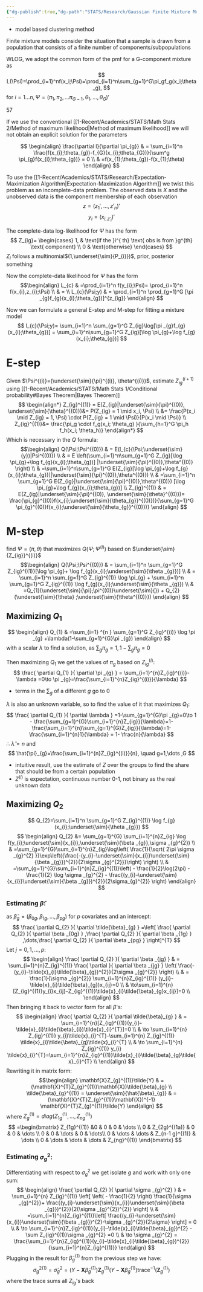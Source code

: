 ```yaml
---
{"dg-publish":true,"dg-path":"STATS/Research/Gaussian Finite Mixture Model.md","permalink":"/stats/research/gaussian-finite-mixture-model/","created":"2025-05-11T20:49:04.999-04:00","updated":"2025-07-07T17:32:53.473-04:00"}
---
```


- model based clustering method

Finite mixture models consider the situation that a sample is drawn from a population that consists of a finite number of components/subpopulations

WLOG, we adopt the common form of the pmf for a G-component mixture as
$$
L(\Psi)=\prod_{i=1}^nf(x_i;\Psi)=\prod_{i=1}^n\sum_{g=1}^G\pi_gf_g(x_i;\theta_g),
$$
for $i=1\dots n,\Psi=(\pi_{1},\pi_{2},\dots \pi_{G-1},\theta_{1},\dots ,\theta_{G})'$

57

If we use the conventional [[1-Recent/Academics/STATS/Math Stats 2/Method of maximum likelihood\|Method of maximum likelihood]] we will not obtain an explicit solution for the parameters



$$
\begin{align}
\frac{\partial l}{\partial \pi_{g}}  &  = \sum_{i=1}^n \frac{f(x_{i};\theta_{g})-f_{G}(x_{i};\theta_{G})}{\sum^g \pi_{g}f(x_{i};\theta_{g})} = 0 \\
  & =f(x_{1};\theta_{g})-f(x_{1};\theta)
\end{align}
$$

To use the [[1-Recent/Academics/STATS/Research/Expectation-Maximization Algorithm\|Expectation-Maximization Algorithm]] we twist this problem as an incomplete-data problem. The observed data is $X$ and the unobserved data is the component membership of each observation
$$
z=(z_{1}',\dots, z'_{n})'
$$
$$
y_{i}=(x_{i, z'_{i}})'
$$

The complete-data log-likelihood for $\Psi$ has the form
$$
Z_{ig}= \begin{cases}
1, & \text{if the }i^{ th} \text{ obs is from }g^{th} \text{ component} \\
0 &  \text{otherwise}
\end{cases}
$$
$Z_{i}$ follows a multinomial$(1,\underset{\sim}{P_{i}})$, prior, posterior something

Now the complete-data likelihood for $\Psi$ has the form
$$\begin{align}
L_{c}  & =\prod_{i=1}^n f(y_{i};\Psi)= \prod_{i=1}^n f(x_{i},z_{i};\Psi) \\
 & = \\
L_{c}(\Psi;y)  & = \prod_{i=1}^n \prod_{g=1}^G [\pi _{g}f_{g}(x_{i};\theta_{g})]^{z_{ig}}
\end{align}
$$

Now we can formulate a general E-step and M-step for fitting a mixture model
$$
l_{c}(\Psi;y)= \sum_{i=1}^n \sum_{g=1}^G Z_{ig}\log[\pi _{g}f_{g}(x_{i};\theta_{g})] = \sum_{i=1}^n\sum_{g=1}^G Z_{ig}[\log \pi_{g}+\log f_{g}(x_{i};\theta_{g})]
$$
# E-step
Given $\Psi^{(i)}=(\underset{\sim}{\pi}^{(i)}, \theta^{(i)})$, estimate $Z_{ig}^{(i+1)}$ using [[1-Recent/Academics/STATS/Math Stats 1/Conditional probability#Bayes Theorem\|Bayes Theorem]]
$$
\begin{align*}
Z_{ig}^{(1)}   = E(Z_{ig}|\underset{\sim}{\pi}^{(0)}, \underset{\sim}{\theta}^{(0)})&= P(Z_{ig} = 1 \mid x_i, \Psi) \\
&= \frac{P(x_i \mid Z_{ig} = 1, \Psi) \cdot P(Z_{ig} = 1 \mid \Psi)}{P(x_i \mid \Psi)} \\
Z_{ig}^{(1)}&= \frac{\pi_g \cdot f_g(x_i; \theta_g) }{\sum_{h=1}^G \pi_h f_h(x_i; \theta_h)}
\end{align*}
$$
Which is necessary in the $Q$ formula:
$$\begin{align}
Q(\Psi;\Psi^{(0)}) & = E(l_{c}(\Psi;\underset{\sim}{y})|Psi^{(0)}) \\
 & = E \left(\sum_{i=1}^n\sum_{g=1}^G Z_{ig}[\log \pi_{g}+\log f_{g}(x_{i};\theta_{g})] |\underset{\sim}{\pi}^{(0)},\theta^{(0)} \right) \\
 & =\sum_{i=1}^n\sum_{g=1}^G E(Z_{ig}[\log \pi_{g}+\log f_{g}(x_{i};\theta_{g})]|\underset{\sim}{\pi}^{(0)},\theta^{(0)}) \\
 & =\sum_{i=1}^n \sum_{g=1}^G E(Z_{ig}|\underset{\sim}{\pi}^{(0)},\theta^{(0)}) [\log \pi_{g}+\log f_{g}(x_{i};\theta_{g})] \\
Z_{ig}^{(1)}  & = E(Z_{ig}|\underset{\sim}{\pi}^{(0)}, \underset{\sim}{\theta}^{(0)})= \frac{\pi_{g}^{(0)}f(x_{i};\underset{\sim}{\theta_{g}}^{(0)})}{\sum_{g=1}^G \pi_{g}^{(0)}f(x_{i};\underset{\sim}{\theta_{g}}^{(0)})}
\end{align}
$$
# M-step
find $\Psi=(\pi,\theta)$ that maximizes $Q(\Psi;\Psi^{(i)})$ based on $\underset{\sim}{Z_{ig}}^{(i)}$
$$\begin{align}
Q(\Psi;\Psi^{(0)})  & = \sum_{i=1}^n \sum_{g=1}^G Z_{ig}^{(1)}[\log \pi_{g}+ \log f_{g}(x_{i};\underset{\sim}{\theta _{g}})] \\
	 & = \sum_{i=1}^n \sum_{g=1}^G Z_{ig}^{(1)} \log \pi_{g} +  \sum_{i=1}^n \sum_{g=1}^G Z_{ig}^{(1)} \log f_{g}(x_{i};\underset{\sim}{\theta _{g}}) \\
 & =Q_{1}(\underset{\sim}{\pi};\pi^{(0)}\underset{\sim}{}) + Q_{2}(\underset{\sim}{\theta} ;\underset{\sim}{\theta^{(0)}})
\end{align}
$$

## Maximizing $Q_{1}$
$$
\begin{align}
Q_{1} & =\sum_{i=1} ^{n } \sum_{g=1}^G Z_{ig}^{(i)} \log \pi _{g} +\lambda(1-\sum_{g=1}^{G}\pi _{g})
\end{align}
$$
with a scalar $\lambda$ to find a solution, as $\sum_{g}\pi _{g}=1, 1-\sum_{g}\pi _{g}=0$

Then maximizing $Q_{1}$ we get the values of $\pi _{g}$ based on $Z_{ig}^{(i)}:$
$$
\frac{ \partial Q_{1} }{ \partial \pi _{g} } = \sum_{i=1}^{n}Z_{ig}^{(i)}-\lambda =0\to \pi _{g}=\frac{\sum_{i=1}^{n}Z_{ig}^{(i)}}{\lambda}
$$
- terms in the $\sum_{g}$ of a different $g$ go to 0

$\lambda$ is also an unknown variable, so to find the value of it that maximizes $Q_{1}:$
$$
\frac{ \partial Q_{1} }{ \partial \lambda } =1-\sum_{g=1}^{G}\pi _{g}=0\to 1 - \frac{\sum_{g=1}^{G}\sum_{i=1}^{n}Z_{ig}}{\lambda}=1- \frac{\sum_{i=1}^{n}\sum_{g=1}^{G}Z_{ig}}{\lambda}=1- \frac{\sum_{i=1}^{n}1}{\lambda} = 1- \frac{n}{\lambda}
$$
$\therefore$  $\hat{\lambda}=n$ and 
$$
\hat{\pi}_{g}=\frac{\sum_{i=1}^{n}Z_{ig}^{(i)}}{n}, \quad g=1,\dots ,G
$$
- intuitive result, use the estimate of $Z$ over the groups to find the share that should be from a certain population
- $Z^{(i)}$ is expectation, continuous number 0-1, not binary as the real unknown data


## Maximizing $Q_{2}$

$$
Q_{2}=\sum_{i=1}^n \sum_{g=1}^G Z_{ig}^{(1)} \log f_{g}(x_{i};\underset{\sim}{\theta _{g}}) 
$$
$$
\begin{align}
Q_{2} &= \sum_{g=1}^{G} \sum_{i=1}^{n}Z_{ig} \log f(y_{i};\underset{\sim}{x_{i}},\underset{\sim}{\beta _{g}},\sigma _{g}^{2}) \\
 & =\sum_{g=1}^{G}\sum_{i=1}^{n}Z_{ig}\log\left( \frac{1}{\sqrt{ 2\pi \sigma _{g}^{2} }}\exp\left({\frac{-(y_{i}-\underset{\sim}{x_{i}}\underset{\sim}{\beta _{g}})^{2}}{2\sigma _{g}^{2}}}\right) \right)  \\
 & =\sum_{g=1}^{G}\sum_{i=1}^{n}Z_{ig}^{(1)}\left( - \frac{1}{2}\log(2\pi) - \frac{1}{2} \log \sigma _{g}^{2} - \frac{(y_{i}-\underset{\sim}{x_{i}}\underset{\sim}{\beta _{g}})^{2}}{2\sigma_{g}^{2}} \right)
\end{align}
$$
### Estimating $\tilde{\beta}:$

as $\tilde{\beta}_{g}=(\beta _{0g},\beta _{1g},\dots,\beta _{pg})$ for $p$ covariates and an intercept:
$$
\frac{ \partial Q_{2} }{ \partial \tilde{\beta}_{g} } =\left[ \frac{ \partial Q_{2} }{ \partial \beta _{0g} } ,\frac{ \partial Q_{2} }{ \partial \beta _{1g} } ,\dots,\frac{ \partial Q_{2} }{ \partial \beta _{pg} }  \right]^{T}
$$
Let $j=0,1,\dots,p:$
$$
\begin{align} 
\frac{ \partial Q_{2} }{ \partial \beta _{jg} }  & = \sum_{i=1}^{n}Z_{ig}^{(1)} \frac{ \partial  }{ \partial \beta _{jg} } \left( \frac{-(y_{i}-\tilde{x}_{i}\tilde{\beta}_{g})^{2}}{2\sigma _{g}^{2}} \right) \\
 & = \frac{1}{\sigma _{g}^{2}} \sum_{i=1}^{n}Z_{ig}^{(1)} (y_{i}-\tilde{x}_{i}\tilde{\beta}_{g})x_{ij}=0 \\
 & \to\sum_{i=1}^{n}[Z_{ig}^{(1)}y_{i}x_{ij}-Z_{ig}^{(1)}\tilde{x}_{i}\tilde{\beta}_{g}x_{ij}]=0 \\
\end{align}
$$
Then bringing it back to vector form for all $\beta$'s:
$$
\begin{align}
\frac{ \partial Q_{2} }{ \partial \tilde{\beta}_{g} } &  = \sum_{i=1}^{n}[Z_{ig}^{(1)}(y_{i}-\tilde{x}_{i}\tilde{\beta}_{i})\tilde{x}_{i}^{T}]=0 \\
 & \to \sum_{i=1}^{n} Z_{ig}^{(1)} y_{i}\tilde{x}_{i}^{T}-\sum_{i=1}^{n} Z_{ig}^{(1)} \tilde{x}_{i}\tilde{\beta}_{g}\tilde{x}_{i}^{T} \\
 & \to \sum_{i=1}^{n} Z_{ig}^{(1)} y_{i} \tilde{x}_{i}^{T}=\sum_{i=1}^{n}Z_{ig}^{(1)}\tilde{x}_{i}\tilde{\beta}_{g}\tilde{x}_{i}^{T} \\
\end{align}
$$
Rewriting it in matrix form:
$$\begin{align}
\mathbf{X}Z_{g}^{(1)}\tilde{Y} & =(\mathbf{X}^{T}Z_{g}^{(1)}\mathbf{X})\tilde{\beta}_{g} \\
\tilde{\beta}_{g}^{(1)} = \underset{\sim}{\hat{\beta}_{g}}  & = (\mathbf{X}^{T}Z_{g}^{(1)}\mathbf{X})^{-1} \mathbf{X}^{T}Z_{g}^{(1)}\tilde{Y}
\end{align}
$$
where $Z_{g}^{(1)}=diag(Z_{1g}^{(1)},\dots,Z_{ng}^{(1)})$
$$
=\begin{bmatrix}
Z_{1g}^{(1)}  &0 & 0 & 0 & \dots \\
0 & Z_{2g}^{(1a)} & 0 & 0 & \dots \\
0 & 0 & \dots & 0  & \dots\\
0 & \dots & \dots & Z_{n-1 g}^{(1)} & \dots \\
0 & \dots & \dots & \dots & Z_{ng}^{(1)}
\end{bmatrix}
$$
### Estimating $\sigma _{g}^{2}:$ 

Differentiating with respect to $\sigma _{g}^{2}$ we get isolate $g$ and work with only one sum:
$$
\begin{align}
\frac{ \partial Q_{2} }{ \partial \sigma _{g}^{2} }  & = \sum_{i=1}^{n} Z_{ig}^{(1)} \left[  \left( - \frac{1}{2} \right) \frac{1}{\sigma _{g}^{2}}+ \frac{(y_{i}-\underset{\sim}{x_{i}}\underset{\sim}{\beta _{g}})^{2}}{2(\sigma _{g}^{2})^{2}} \right] \\
 & =\sum_{i=1}^{n}Z_{ig}^{(1)}\left[ \frac{(y_{i}-\underset{\sim}{x_{i}}\underset{\sim}{\beta _{g}})^{2}-\sigma _{g}^{2}}{2\sigma} \right] = 0 \\
  & \to \sum_{i=1}^{n}Z_{ig}^{(1)}(y_{i}-\tilde{x}_{i}\tilde{\beta}_{g})^{2} - \sum Z_{ig}^{(1)}\sigma _{g}^{2} =0 \\
 & \to \sigma _{g}^{2} = \frac{\sum_{i=1}^{n}Z_{ig}^{(1)}(y_{i}-\tilde{x}_{i}\tilde{\beta}_{g})^{2}}{\sum_{i=1}^{n}Z_{ig}^{(1)}}
\end{align}
$$
Plugging in the result for $\tilde{\beta}_{g}^{(1)}$ from the previous step we have:
$$
{\sigma _{g}^{2}}^{(1)}=\hat{\sigma}_{g}^{2}=(Y-\mathbf{X}\tilde{\beta}_{g}^{(1)})\mathbf{Z}_{g}^{(1)}(Y-\mathbf{X}\tilde{\beta}_{g}^{(1)})\text{trace}^{-1}(\mathbf{Z}_{g}^{(1)})
$$
where the trace sums all $Z_{ig}$'s back